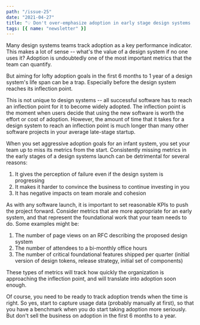 ```yaml
---
path: "/issue-25"
date: "2021-04-27"
title: "💡 Don't over-emphasize adoption in early stage design systems (#25)"
tags: [{ name: "newsletter" }]
---
```


Many design systems teams track adoption as a key performance indicator. This makes a lot of sense -- what's the value of a design system if no one uses it? Adoption is undoubtedly one of the most important metrics that the team can quantify.

But aiming for lofty adoption goals in the first 6 months to 1 year of a design system's life span can be a trap. Especially before the design system reaches its inflection point.

This is not unique to design systems -- all successful software has to reach an inflection point for it to become widely adopted. The inflection point is the moment when users decide that using the new software is worth the effort or cost of adoption. However, the amount of time that it takes for a design system to reach an inflection point is much longer than many other software projects in your average late-stage startup.

When you set aggressive adoption goals for an infant system, you set your team up to miss its metrics from the start. Consistently missing metrics in the early stages of a design systems launch can be detrimental for several reasons:

1. It gives the perception of failure even if the design system is progressing
2. It makes it harder to convince the business to continue investing in you
3. It has negative impacts on team morale and cohesion

As with any software launch, it is important to set reasonable KPIs to push the project forward. Consider metrics that are more appropriate for an early system, and that represent the foundational work that your team needs to do. Some examples might be:

1. The number of page views on an RFC describing the proposed design system
2. The number of attendees to a bi-monthly office hours
3. The number of critical foundational features shipped per quarter (initial version of design tokens, release strategy, initial set of components)

These types of metrics will track how quickly the organization is approaching the inflection point, and will translate into adoption soon enough.

Of course, you need to be ready to track adoption trends when the time is right. So yes, start to capture usage data (probably manually at first), so that you have a benchmark when you do start taking adoption more seriously. But don't sell the business on adoption in the first 6 months to a year.
